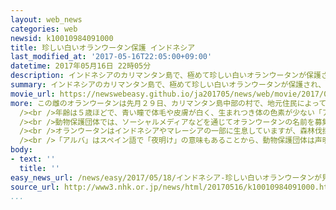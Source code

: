 ```yaml
---
layout: web_news
categories: web
newsid: k10010984091000
title: 珍しい白いオランウータン保護 インドネシア
last_modified_at: '2017-05-16T22:05:00+09:00'
datetime: 2017年05月16日 22時05分
description: インドネシアのカリマンタン島で、極めて珍しい白いオランウータンが保護され、動物保護団体では、絶滅のおそれがあるオランウータンの保護活動に関心が高まることに期待を示しています。
summary: インドネシアのカリマンタン島で、極めて珍しい白いオランウータンが保護され、動物保護団体では、絶滅のおそれがあるオランウータンの保護活動に関心が高まることに期待を示しています。
movie_url: https://newswebeasy.github.io/ja201705/news/web/movie/2017/05/18/k10010984091000.mp4
more: この雌のオランウータンは先月２９日、カリマンタン島中部の村で、地元住民によっておりの中に閉じ込められ衰弱していたのを、地元の動物保護団体が発見し保護したものです。<br
  /><br />年齢は５歳ほどで、青い瞳で体毛や皮膚が白く、生まれつき体の色素が少ない「アルビノ」と見られていて、動物保護団体によりますと、アルビノのオランウータンは極めて珍しいということです。<br
  /><br />動物保護団体では、ソーシャルメディアなどを通じてオランウータンの名前を募集し、３４００余りの候補の中から、１６日までに、ラテン語で「白」を意味する「アルバ」と名付けられました。<br
  /><br />オランウータンはインドネシアやマレーシアの一部に生息していますが、森林伐採によって急速に数を減らしていて、ＩＵＣＮ＝国際自然保護連合から絶滅危惧種に指定されています。<br
  /><br />「アルバ」はスペイン語で「夜明け」の意味もあることから、動物保護団体は声明で「貴重な動物たちに夜明けが訪れてほしい」として、オランウータンの保護活動に関心が高まることに期待を示しています。
body:
- text: ''
  title: ''
easy_news_url: /news/easy/2017/05/18/インドネシア-珍しい白いオランウータンが見つかる/
source_url: http://www3.nhk.or.jp/news/html/20170516/k10010984091000.html
...
```

